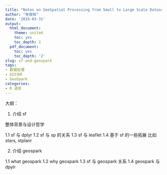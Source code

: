 ```yaml
---
title: "Notes on GeoSpatial Processing from Small to Large Scale Dataset "
author: "朱俊辉"
date: '2019-03-31'
output:
  html_document:
    theme: united
    toc: yes
    toc_depth: 2
  pdf_document:
    toc: yes
    toc_depth: '2'
slug: sf-and-geospark
tags:
- 数据处理
- GIS与R
- GeoSpark
categories:
- R 语言
---
```


大纲：

1. 介绍 sf

整体背景与设计哲学

1.1 sf 与 dplyr
1.2 sf 与 sp 的关系
1.3 sf 与 leaflet
1.4 基于 sf 的一些拓展 比如 stars, stplanr

2. 介绍 geospark

1.1 what geospark
1.2 why geospark
1.3 sf 与 geospark 关系
1.4 geospark 与 dpylr
